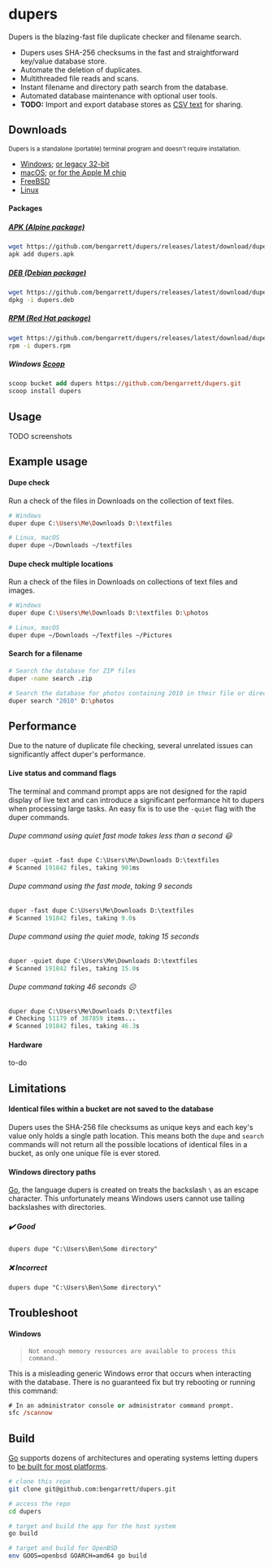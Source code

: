 # dupers

Dupers is the blazing-fast file duplicate checker and filename search.

- Dupers uses SHA-256 checksums in the fast and straightforward key/value database store.
- Automate the deletion of duplicates.
- Multithreaded file reads and scans.
- Instant filename and directory path search from the database.
- Automated database maintenance with optional user tools.
- **TODO:** Import and export database stores as [CSV text](https://en.wikipedia.org/wiki/Comma-separated_values) for sharing.

## Downloads

<small>Dupers is a standalone (portable) terminal program and doesn't require installation.</small>

- [Windows](https://github.com/bengarrett/dupers/releases/latest/download/dupers_Windows_Intel.zip); [or legacy 32-bit](https://github.com/bengarrett/dupers/releases/latest/download/dupers_Windows_32bit.zip)
- [macOS](https://github.com/bengarrett/dupers/releases/latest/download/dupers_macOS_Intel.tar.gz
); [or for the Apple M chip](https://github.com/bengarrett/dupers/releases/latest/download/dupers_macOS_M-series.tar.gz
)
- [FreeBSD](https://github.com/bengarrett/dupers/releases/latest/download/dupers_FreeBSD_Intel.tar.gz
)
- [Linux](https://github.com/bengarrett/dupers/releases/latest/download/dupers_Linux_Intel.tar.gz
)

#### Packages

##### [APK (Alpine package)](https://github.com/bengarrett/dupers/releases/latest/download/dupers.apk)
```sh
wget https://github.com/bengarrett/dupers/releases/latest/download/dupers.apk
apk add dupers.apk
```

##### [DEB (Debian package)](https://github.com/bengarrett/dupers/releases/latest/download/dupers.deb)
```sh
wget https://github.com/bengarrett/dupers/releases/latest/download/dupers.deb
dpkg -i dupers.deb
```

##### [RPM (Red Hat package)](https://github.com/bengarrett/dupers/releases/latest/download/dupers.rpm)
```sh
wget https://github.com/bengarrett/dupers/releases/latest/download/dupers.rpm
rpm -i dupers.rpm
```

##### Windows [Scoop](https://scoop.sh/)
```ps
scoop bucket add dupers https://github.com/bengarrett/dupers.git
scoop install dupers
```

## Usage

TODO screenshots

## Example usage
#### Dupe check

Run a check of the files in Downloads on the collection of text files.

```sh
# Windows
duper dupe C:\Users\Me\Downloads D:\textfiles

# Linux, macOS
duper dupe ~/Downloads ~/textfiles
```

#### Dupe check multiple locations

Run a check of the files in Downloads on collections of text files and images.

```sh
# Windows
duper dupe C:\Users\Me\Downloads D:\textfiles D:\photos

# Linux, macOS
duper dupe ~/Downloads ~/Textfiles ~/Pictures
```

#### Search for a filename
```sh
# Search the database for ZIP files
duper -name search .zip

# Search the database for photos containing 2010 in their file or directory names
duper search "2010" D:\photos
```

## Performance

Due to the nature of duplicate file checking, several unrelated issues can significantly affect duper's performance.

#### Live status and command flags

The terminal and command prompt apps are not designed for the rapid display of live text and can introduce a significant performance hit to dupers when processing large tasks. An easy fix is to use the `-quiet` flag with the duper commands.

###### Dupe command using *quiet* fast mode takes less than a second 😃
```ps
duper -quiet -fast dupe C:\Users\Me\Downloads D:\textfiles
# Scanned 191842 files, taking 901ms
```
###### Dupe command using the fast mode, taking 9 seconds
```ps
duper -fast dupe C:\Users\Me\Downloads D:\textfiles
# Scanned 191842 files, taking 9.0s
```
###### Dupe command using the *quiet* mode, taking 15 seconds
```ps
duper -quiet dupe C:\Users\Me\Downloads D:\textfiles
# Scanned 191842 files, taking 15.0s
```
###### Dupe command taking 46 seconds ☹️
```ps
duper dupe C:\Users\Me\Downloads D:\textfiles
# Checking 51179 of 387859 items...
# Scanned 191842 files, taking 46.3s
```

#### Hardware

to-do

## Limitations

#### Identical files within a bucket are not saved to the database

Dupers uses the SHA-256 file checksums as unique keys and each key's value only holds a single path location. This means both the `dupe` and `search` commands will not return all the possible locations of identical files in a bucket, as only one unique file is ever stored.


#### Windows directory paths

[Go](https://golang.org/), the language dupers is created on treats the backslash `\` as an escape character. This unfortunately means Windows users cannot use tailing backslashes with directories.

##### ✔️ Good
```ps
dupers dupe "C:\Users\Ben\Some directory"
```

##### ❌ Incorrect
```ps
dupers dupe "C:\Users\Ben\Some directory\"
```

## Troubleshoot

#### Windows

> `Not enough memory resources are available to process this command.`

This is a misleading generic Windows error that occurs when interacting with the database.
There is no guaranteed fix but try rebooting or running this command:

```ps
# In an administrator console or administrator command prompt.
sfc /scannow
```

## Build

[Go](https://golang.org/doc/install) supports dozens of architectures and operating systems letting dupers to [be built for most platforms](https://golang.org/doc/install/source#environment).

```sh
# clone this repo
git clone git@github.com:bengarrett/dupers.git

# access the repo
cd dupers

# target and build the app for the host system
go build

# target and build for OpenBSD
env GOOS=openbsd GOARCH=amd64 go build
```
